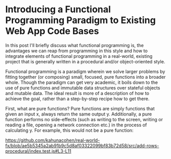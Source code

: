 # Introducing a Functional Programming Paradigm to Existing Web App Code Bases

In this post I'll briefly discuss what functional programming is, the advantages we can reap from programming in this style and how to integrate elements of functional programming in a real-world, existing project that is generally written in a procedural and/or object-oriented style.


Functional programming is a paradigm wherein we solve larger problems by fitting together (or composing) small, focused, pure functions into a broader whole. Though the paradigm can get very academic, it boils down to the use of pure functions and immutable data structures over stateful objects and mutable data. The ideal result is more of a description of how to achieve the goal, rather than a step-by-step recipe how to get there.  

First, what are pure functions? Pure functions are simply functions that given an input x, always return the same output y. Additionally, a pure function performs no side-effects (such as writing to the screen, writing or reading a file, opening a network connection etc.)  in the process of calculating y. For example, this would not be a pure function:

https://github.com/kahunacohen/real-world-fx/blob/ae5b5345a2ab91b9c5d8af03322099bf83b72d58/src/add-rows-procedural/index.test.js#L3-L11
